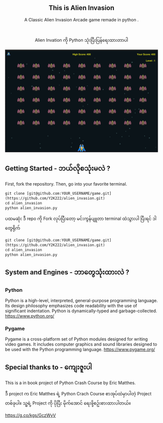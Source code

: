 <h2 align="center">
  <strong>This is Alien Invasion</strong>
</h2>
<p align="center">
  A Classic Alien Invasion Arcade game remade in python .
</p>
<br/>
<p align="center">
  Alien Invation ကို Python သုံးပြီးပြန်ရေးထားတာပါ
</p>
<img src="https://github.com/Y2K222/alien_invasion/blob/master/images/cover/alien_invasion.png?raw=true"/>

## Getting Started - ဘယ်လိုစသုံးမလဲ ?

First, fork the repository. Then, go into your favorite terminal.

    git clone [git@github.com:YOUR_USERNAME/game.git](https://github.com/Y2K222/alien_invasion.git)
    cd alien_invasion
    python alien_invasion.py
    
ပထမဆုံး ဒီ repo ကို Fork လုပ်ပြီးတော့ မင်းကွန်ပျူတာ terminal ထဲသွားပါ ပြီးရင် ဒါတွေရိုက်

    git clone [git@github.com:YOUR_USERNAME/game.git](https://github.com/Y2K222/alien_invasion.git)
    cd alien_invasion
    python alien_invasion.py
    
## System and Engines - ဘာတွေသုံးထားလဲ ?

### Python
Python is a high-level, interpreted, general-purpose programming language. Its design philosophy emphasizes code readability with the use of significant indentation. Python is dynamically-typed and garbage-collected.
https://www.python.org/

### Pygame
Pygame is a cross-platform set of Python modules designed for writing video games. It includes computer graphics and sound libraries designed to be used with the Python programming language.
https://www.pygame.org/

## Special thanks to - ကျေးဇူးပါ

This is a in book project of Python Crash Course by Eric Matthes.

ဒီ project က Eric Matthes ရဲ့ Python Crach Course စာအုပ်ထဲမှာပါတဲ့ Project တစ်ခုပါ။ သူ့ရဲ့ Project ကို ပိုပြီး မိုက်အောင် ရေးဖို့စဥ်းစားထားပါတယ်။

https://g.co/kgs/GczWyV
